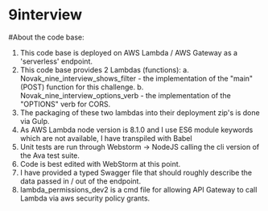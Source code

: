 # 9interview

#About the code base:

1. This code base is deployed on AWS Lambda / AWS Gateway as a 'serverless' endpoint.
2. This code base provides 2 Lambdas (functions):
    a. Novak_nine_interview_shows_filter - the implementation of the "main" (POST) function for this challenge.
    b. Novak_nine_interview_options_verb - the implementation of the "OPTIONS" verb for CORS.
3. The packaging of these two lambdas into their deployment zip's is done via Gulp.
4. As AWS Lambda node version is 8.1.0 and I use ES6 module keywords which are not available, I have transpiled with Babel
5. Unit tests are run through Webstorm -> NodeJS calling the cli version of the Ava test suite.
6. Code is best edited with WebStorm at this point.
7. I have provided a typed Swagger file that should roughly describe the data passed in / out of the endpoint.
8. lambda_permissions_dev2 is a cmd file for allowing API Gateway to call Lambda via aws security policy grants.


